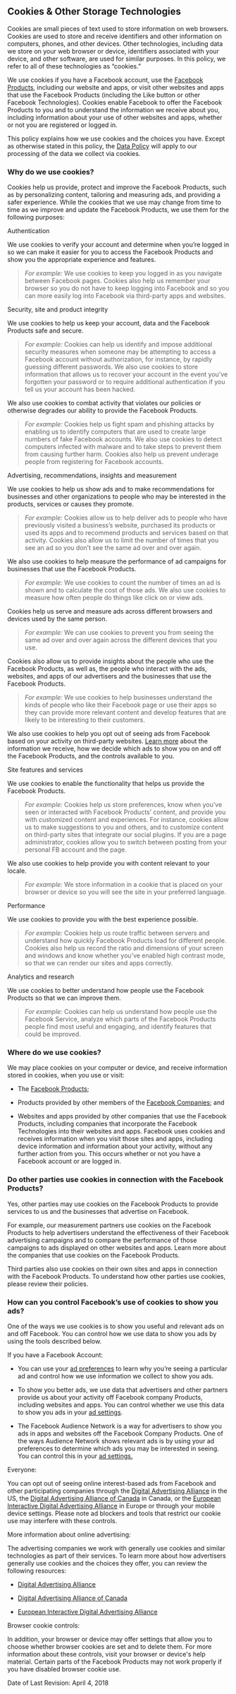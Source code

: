 Cookies & Other Storage Technologies
------------------------------------

Cookies are small pieces of text used to store information on web browsers. Cookies are used to store and receive identifiers and other information on computers, phones, and other devices. Other technologies, including data we store on your web browser or device, identifiers associated with your device, and other software, are used for similar purposes. In this policy, we refer to all of these technologies as “cookies.”  
  
We use cookies if you have a Facebook account, use the [Facebook Products](https://www.facebook.com/help/1561485474074139), including our website and apps, or visit other websites and apps that use the Facebook Products (including the Like button or other Facebook Technologies). Cookies enable Facebook to offer the Facebook Products to you and to understand the information we receive about you, including information about your use of other websites and apps, whether or not you are registered or logged in.  
  
This policy explains how we use cookies and the choices you have. Except as otherwise stated in this policy, the [Data Policy](https://www.facebook.com/about/privacy/update) will apply to our processing of the data we collect via cookies.

### Why do we use cookies?

Cookies help us provide, protect and improve the Facebook Products, such as by personalizing content, tailoring and measuring ads, and providing a safer experience. While the cookies that we use may change from time to time as we improve and update the Facebook Products, we use them for the following purposes:

Authentication

We use cookies to verify your account and determine when you’re logged in so we can make it easier for you to access the Facebook Products and show you the appropriate experience and features.

> _For example:_ We use cookies to keep you logged in as you navigate between Facebook pages. Cookies also help us remember your browser so you do not have to keep logging into Facebook and so you can more easily log into Facebook via third-party apps and websites.

Security, site and product integrity

We use cookies to help us keep your account, data and the Facebook Products safe and secure.

> _For example:_ Cookies can help us identify and impose additional security measures when someone may be attempting to access a Facebook account without authorization, for instance, by rapidly guessing different passwords. We also use cookies to store information that allows us to recover your account in the event you’ve forgotten your password or to require additional authentication if you tell us your account has been hacked.

We also use cookies to combat activity that violates our policies or otherwise degrades our ability to provide the Facebook Products.

> _For example:_ Cookies help us fight spam and phishing attacks by enabling us to identify computers that are used to create large numbers of fake Facebook accounts. We also use cookies to detect computers infected with malware and to take steps to prevent them from causing further harm. Cookies also help us prevent underage people from registering for Facebook accounts.

Advertising, recommendations, insights and measurement

We use cookies to help us show ads and to make recommendations for businesses and other organizations to people who may be interested in the products, services or causes they promote.

> _For example:_ Cookies allow us to help deliver ads to people who have previously visited a business’s website, purchased its products or used its apps and to recommend products and services based on that activity. Cookies also allow us to limit the number of times that you see an ad so you don’t see the same ad over and over again.

We also use cookies to help measure the performance of ad campaigns for businesses that use the Facebook Products.

> _For example:_ We use cookies to count the number of times an ad is shown and to calculate the cost of those ads. We also use cookies to measure how often people do things like click on or view ads.

Cookies help us serve and measure ads across different browsers and devices used by the same person.

> _For example:_ We can use cookies to prevent you from seeing the same ad over and over again across the different devices that you use.

Cookies also allow us to provide insights about the people who use the Facebook Products, as well as, the people who interact with the ads, websites, and apps of our advertisers and the businesses that use the Facebook Products.

> _For example:_ We use cookies to help businesses understand the kinds of people who like their Facebook page or use their apps so they can provide more relevant content and develop features that are likely to be interesting to their customers.

We also use cookies to help you opt out of seeing ads from Facebook based on your activity on third-party websites. [Learn more](https://www.facebook.com/help/769828729705201?ref=cookies) about the information we receive, how we decide which ads to show you on and off the Facebook Products, and the controls available to you.

Site features and services

We use cookies to enable the functionality that helps us provide the Facebook Products.

> _For example:_ Cookies help us store preferences, know when you’ve seen or interacted with Facebook Products’ content, and provide you with customized content and experiences. For instance, cookies allow us to make suggestions to you and others, and to customize content on third-party sites that integrate our social plugins. If you are a page administrator, cookies allow you to switch between posting from your personal FB account and the page.

We also use cookies to help provide you with content relevant to your locale.

> _For example:_ We store information in a cookie that is placed on your browser or device so you will see the site in your preferred language.

Performance

We use cookies to provide you with the best experience possible.

> _For example:_ Cookies help us route traffic between servers and understand how quickly Facebook Products load for different people. Cookies also help us record the ratio and dimensions of your screen and windows and know whether you’ve enabled high contrast mode, so that we can render our sites and apps correctly.

Analytics and research

We use cookies to better understand how people use the Facebook Products so that we can improve them.

> _For example:_ Cookies can help us understand how people use the Facebook Service, analyze which parts of the Facebook Products people find most useful and engaging, and identify features that could be improved.

### Where do we use cookies?

We may place cookies on your computer or device, and receive information stored in cookies, when you use or visit:  
  

*   The [Facebook Products](https://www.facebook.com/help/1561485474074139?ref=cookies);
    
*   Products provided by other members of the [Facebook Companies](https://www.facebook.com/help/111814505650678?ref=cookies); and
    
*   Websites and apps provided by other companies that use the Facebook Products, including companies that incorporate the Facebook Technologies into their websites and apps. Facebook uses cookies and receives information when you visit those sites and apps, including device information and information about your activity, without any further action from you. This occurs whether or not you have a Facebook account or are logged in.
    

### Do other parties use cookies in connection with the Facebook Products?

Yes, other parties may use cookies on the Facebook Products to provide services to us and the businesses that advertise on Facebook.  
  
For example, our measurement partners use cookies on the Facebook Products to help advertisers understand the effectiveness of their Facebook advertising campaigns and to compare the performance of those campaigns to ads displayed on other websites and apps. Learn more about the companies that use cookies on the Facebook Products.  
  
Third parties also use cookies on their own sites and apps in connection with the Facebook Products. To understand how other parties use cookies, please review their policies.

### How can you control Facebook’s use of cookies to show you ads?

One of the ways we use cookies is to show you useful and relevant ads on and off Facebook. You can control how we use data to show you ads by using the tools described below.

If you have a Facebook Account:

*   You can use your [ad preferences](https://www.facebook.com/ads/preferences/edit/) to learn why you’re seeing a particular ad and control how we use information we collect to show you ads.
    
*   To show you better ads, we use data that advertisers and other partners provide us about your activity off Facebook company Products, including websites and apps. You can control whether we use this data to show you ads in your [ad settings](https://www.facebook.com/ads/settings).
    
*   The Facebook Audience Network is a way for advertisers to show you ads in apps and websites off the Facebook Company Products. One of the ways Audience Network shows relevant ads is by using your ad preferences to determine which ads you may be interested in seeing. You can control this in your [ad settings.](https://www.facebook.com/ads/settings)
    

Everyone:

You can opt out of seeing online interest-based ads from Facebook and other participating companies through the [Digital Advertising Alliance](http://www.aboutads.info/choices/) in the US, the [Digital Advertising Alliance of Canada](http://youradchoices.ca/) in Canada, or the [European Interactive Digital Advertising Alliance](http://www.youronlinechoices.eu/) in Europe or through your mobile device settings. Please note ad blockers and tools that restrict our cookie use may interfere with these controls.

More information about online advertising:

The advertising companies we work with generally use cookies and similar technologies as part of their services. To learn more about how advertisers generally use cookies and the choices they offer, you can review the following resources:  

*   [Digital Advertising Alliance](http://www.aboutads.info/choices/)
    
*   [Digital Advertising Alliance of Canada](http://youradchoices.ca/)
    
*   [European Interactive Digital Advertising Alliance](http://www.youronlinechoices.eu/)
    

Browser cookie controls:

In addition, your browser or device may offer settings that allow you to choose whether browser cookies are set and to delete them. For more information about these controls, visit your browser or device's help material. Certain parts of the Facebook Products may not work properly if you have disabled browser cookie use.

  
  
Date of Last Revision: April 4, 2018